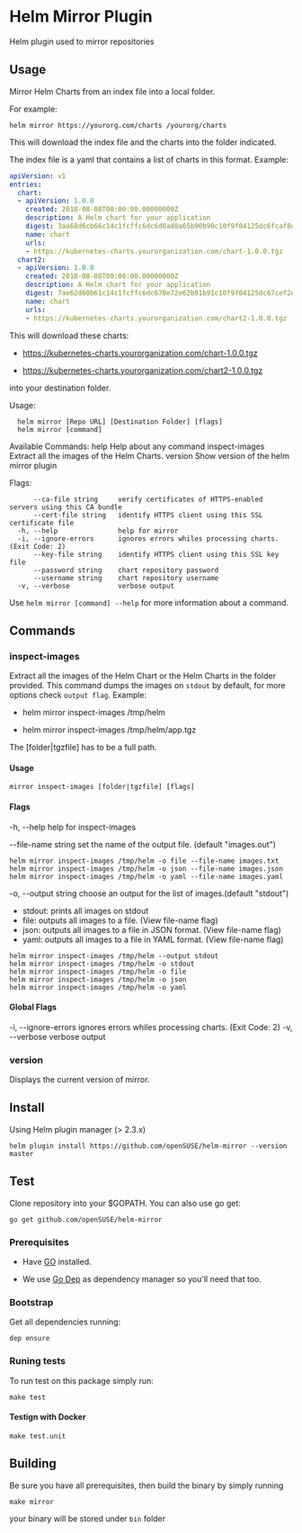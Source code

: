# Helm Mirror Plugin

Helm plugin used to mirror repositories

## Usage

Mirror Helm Charts from an index file into a local folder.

For example:

`helm mirror https://yourorg.com/charts /yourorg/charts`

This will download the index file and the charts into
the folder indicated.

The index file is a yaml that contains a list of
charts in this format. Example:

```yaml
apiVersion: v1
entries:
  chart:
  - apiVersion: 1.0.0
    created: 2018-08-08T00:00:00.00000000Z
    description: A Helm chart for your application
    digest: 3aa68d6cb66c14c1fcffc6dc6d0ad8a65b90b90c10f9f04125dc6fcaf8ef1b20
    name: chart
    urls:
    - https://kubernetes-charts.yourorganization.com/chart-1.0.0.tgz
  chart2:
  - apiVersion: 1.0.0
    created: 2018-08-08T00:00:00.00000000Z
    description: A Helm chart for your application
    digest: 7ae62d60b61c14c1fcffc6dc670e72e62b91b91c10f9f04125dc67cef2ef0b21
    name: chart
    urls:
    - https://kubernetes-charts.yourorganization.com/chart2-1.0.0.tgz
```

This will download these charts:

- https://kubernetes-charts.yourorganization.com/chart-1.0.0.tgz

- https://kubernetes-charts.yourorganization.com/chart2-1.0.0.tgz

into your destination folder.

Usage:

```
  helm mirror [Repo URL] [Destination Folder] [flags]
  helm mirror [command]
```

Available Commands:
  help           Help about any command
  inspect-images Extract all the images of the Helm Charts.
  version        Show version of the helm mirror plugin

Flags:

```
      --ca-file string     verify certificates of HTTPS-enabled servers using this CA bundle
      --cert-file string   identify HTTPS client using this SSL certificate file
  -h, --help               help for mirror
  -i, --ignore-errors      ignores errors whiles processing charts. (Exit Code: 2)
      --key-file string    identify HTTPS client using this SSL key file
      --password string    chart repository password
      --username string    chart repository username
  -v, --verbose            verbose output
```

Use `helm mirror [command] --help` for more information about a command.

## Commands

### inspect-images

Extract all the images of the Helm Chart or
the Helm Charts in the folder provided. This command dumps
the images on `stdout` by default, for more options check
`output flag`. Example:

- helm mirror inspect-images /tmp/helm

- helm mirror inspect-images /tmp/helm/app.tgz

The [folder|tgzfile] has to be a full path.

#### Usage

`mirror inspect-images [folder|tgzfile] [flags]`

#### Flags

  -h, --help               help for inspect-images

  --file-name string   set the name of the output file. (default "images.out")

```shell
helm mirror inspect-images /tmp/helm -o file --file-name images.txt
helm mirror inspect-images /tmp/helm -o json --file-name images.json
helm mirror inspect-images /tmp/helm -o yaml --file-name images.yaml
```

  -o, --output string      choose an output for the list of images.(default "stdout")

- stdout: prints all images on stdout
- file: outputs all images to a file. (View file-name flag)
- json: outputs all images to a file in JSON format. (View file-name flag)
- yaml: outputs all images to a file in YAML format. (View file-name flag)

```shell
helm mirror inspect-images /tmp/helm --output stdout
helm mirror inspect-images /tmp/helm -o stdout
helm mirror inspect-images /tmp/helm -o file
helm mirror inspect-images /tmp/helm -o json
helm mirror inspect-images /tmp/helm -o yaml
```

#### Global Flags

  -i, --ignore-errors   ignores errors whiles processing charts. (Exit Code: 2)
  -v, --verbose         verbose output

### version

Displays the current version of mirror.

## Install

Using Helm plugin manager (> 2.3.x)

`helm plugin install https://github.com/openSUSE/helm-mirror --version master`

## Test

Clone repository into your $GOPATH. You can also use go get:

`go get github.com/openSUSE/helm-mirror`

### Prerequisites

- Have [GO](https://golang.org/) installed.

- We use [Go Dep](https://github.com/golang/dep) as dependency manager so you'll need that too.

### Bootstrap

Get all dependencies running:

`dep ensure`

### Runing tests

To run test on this package simply run:

`make test`

#### Testign with Docker

`make test.unit`

## Building

Be sure you have all prerequisites, then build the binary by simply running

`make mirror`

your binary will be stored under `bin` folder